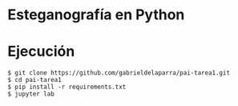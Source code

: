 # Esteganografía en Python

# Ejecución
```
$ git clone https://github.com/gabrieldelaparra/pai-tarea1.git
$ cd pai-tarea1
$ pip install -r requirements.txt
$ jupyter lab
```